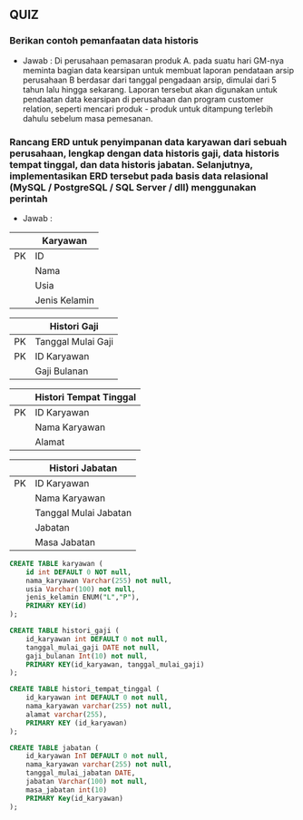 ## QUIZ
### Berikan contoh pemanfaatan data historis
- Jawab : Di perusahaan pemasaran produk A. pada suatu hari GM-nya meminta bagian data kearsipan untuk membuat laporan pendataan arsip perusahaan B berdasar dari tanggal pengadaan arsip, dimulai dari 5 tahun lalu hingga sekarang. Laporan tersebut akan digunakan untuk pendaatan data kearsipan di perusahaan dan program customer relation, seperti mencari produk - produk untuk ditampung terlebih dahulu sebelum masa pemesanan.
### Rancang ERD untuk penyimpanan data karyawan dari sebuah perusahaan, lengkap dengan data historis gaji, data historis tempat tinggal, dan data historis jabatan. Selanjutnya, implementasikan ERD tersebut pada basis data relasional (MySQL / PostgreSQL / SQL Server / dll) menggunakan perintah
- Jawab : 

||Karyawan|
|---|---|
|PK|ID|
||Nama|
||Usia|
||Jenis Kelamin|

||Histori Gaji|
|---|---|
|PK|Tanggal Mulai Gaji|
|PK|ID Karyawan|
||Gaji Bulanan|

||Histori Tempat Tinggal|
|---|---|
|PK|ID Karyawan|
||Nama Karyawan|
||Alamat|

||Histori Jabatan|
|---|---|
|PK|ID Karyawan|
||Nama Karyawan|
||Tanggal Mulai Jabatan|
||Jabatan|
||Masa Jabatan|

```sql
CREATE TABLE karyawan (
	id int DEFAULT 0 NOT null,
	nama_karyawan Varchar(255) not null,
	usia Varchar(100) not null,
	jenis_kelamin ENUM("L","P"),
	PRIMARY KEY(id)
);

CREATE TABLE histori_gaji (
  	id_karyawan int DEFAULT 0 not null,
	tanggal_mulai_gaji DATE not null,
  	gaji_bulanan Int(10) not null,
  	PRIMARY KEY(id_karyawan, tanggal_mulai_gaji)
);

CREATE TABLE histori_tempat_tinggal (
	id_karyawan int DEFAULT 0 not null,
  	nama_karyawan varchar(255) not null,
  	alamat varchar(255),
  	PRIMARY KEY (id_karyawan)
);

CREATE TABLE jabatan (
	id_karyawan InT DEFAULT 0 not null,
  	nama_karyawan varchar(255) not null,
  	tanggal_mulai_jabatan DATE,
  	jabatan Varchar(100) not null,
  	masa_jabatan int(10)
  	PRIMARY Key(id_karyawan)
);
```
